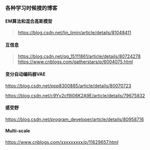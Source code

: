 ### 各种学习时候搜的博客

#### EM算法和混合高斯模型

> https://blog.csdn.net/lin_limin/article/details/81048411

#### 互信息

> https://blog.csdn.net/qq_15111861/article/details/80724278
> https://www.cnblogs.com/gatherstars/p/6004075.html

#### 变分自动编码器VAE

https://blog.csdn.net/ppp8300885/article/details/80070723

https://blog.csdn.net/c9Yv2cf9I06K2A9E/article/details/79675832

#### 感受野

https://blog.csdn.net/program_developer/article/details/80958716

#### Multi-scale

https://www.cnblogs.com/xxxxxxxxx/p/11629657.html